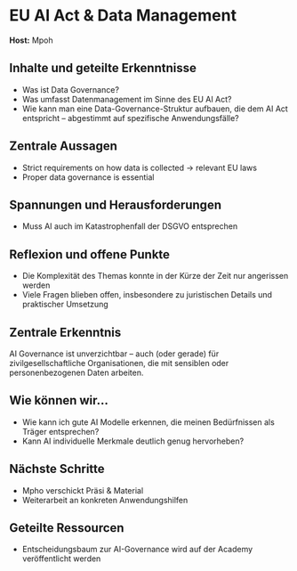 # EU AI Act & Data Management

**Host:** Mpoh

## Inhalte und geteilte Erkenntnisse

* Was ist Data Governance?  
* Was umfasst Datenmanagement im Sinne des EU AI Act?  
* Wie kann man eine Data-Governance-Struktur aufbauen, die dem AI Act entspricht – abgestimmt auf spezifische Anwendungsfälle?

## Zentrale Aussagen

* Strict requirements on how data is collected → relevant EU laws  
* Proper data governance is essential

## Spannungen und Herausforderungen

* Muss AI auch im Katastrophenfall der DSGVO entsprechen

## Reflexion und offene Punkte

* Die Komplexität des Themas konnte in der Kürze der Zeit nur angerissen werden  
* Viele Fragen blieben offen, insbesondere zu juristischen Details und praktischer Umsetzung

## Zentrale Erkenntnis

AI Governance ist unverzichtbar – auch (oder gerade) für zivilgesellschaftliche Organisationen, die mit sensiblen oder personenbezogenen Daten arbeiten.

## Wie können wir…

* Wie kann ich gute AI Modelle erkennen, die meinen Bedürfnissen als Träger entsprechen?  
* Kann AI individuelle Merkmale deutlich genug hervorheben?

## Nächste Schritte

* Mpho verschickt Präsi & Material  
* Weiterarbeit an konkreten Anwendungshilfen

## Geteilte Ressourcen

* Entscheidungsbaum zur AI-Governance wird auf der Academy veröffentlicht werden